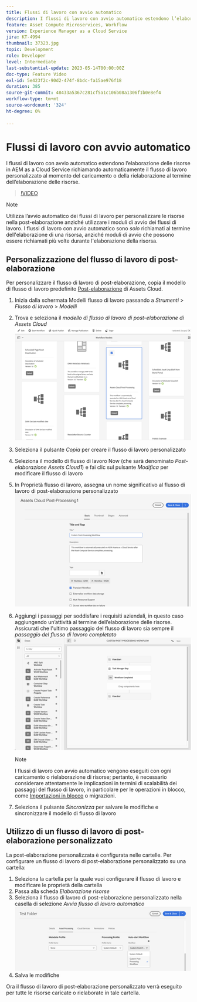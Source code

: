 ```yaml
---
title: Flussi di lavoro con avvio automatico
description: I flussi di lavoro con avvio automatico estendono l’elaborazione delle risorse richiamando automaticamente il flusso di lavoro personalizzato al momento del caricamento o della rielaborazione.
feature: Asset Compute Microservices, Workflow
version: Experience Manager as a Cloud Service
jira: KT-4994
thumbnail: 37323.jpg
topic: Development
role: Developer
level: Intermediate
last-substantial-update: 2023-05-14T00:00:00Z
doc-type: Feature Video
exl-id: 5e423f2c-90d2-474f-8bdc-fa15ae976f18
duration: 385
source-git-commit: 48433a5367c281cf5a1c106b08a1306f1b0e8ef4
workflow-type: tm+mt
source-wordcount: '324'
ht-degree: 0%

---
```


# Flussi di lavoro con avvio automatico

I flussi di lavoro con avvio automatico estendono l’elaborazione delle risorse in AEM as a Cloud Service richiamando automaticamente il flusso di lavoro personalizzato al momento del caricamento o della rielaborazione al termine dell’elaborazione delle risorse.

>[!VIDEO](https://video.tv.adobe.com/v/326767?quality=12&learn=on&captions=ita)

>[!NOTE]
>
>Utilizza l’avvio automatico dei flussi di lavoro per personalizzare le risorse nella post-elaborazione anziché utilizzare i moduli di avvio dei flussi di lavoro. I flussi di lavoro con avvio automatico sono _solo_ richiamati al termine dell&#39;elaborazione di una risorsa, anziché moduli di avvio che possono essere richiamati più volte durante l&#39;elaborazione della risorsa.

## Personalizzazione del flusso di lavoro di post-elaborazione

Per personalizzare il flusso di lavoro di post-elaborazione, copia il modello di flusso di lavoro predefinito [Post-elaborazione](../../foundation/workflow/use-the-workflow-editor.md) di Assets Cloud.

1. Inizia dalla schermata Modelli flusso di lavoro passando a _Strumenti_ > _Flusso di lavoro_ > _Modelli_
2. Trova e seleziona il _modello di flusso di lavoro di post-elaborazione di Assets Cloud_<br/>
   ![Seleziona il modello di flusso di lavoro di post-elaborazione di Assets Cloud](assets/auto-start-workflow-select-workflow.png)
3. Seleziona il pulsante _Copia_ per creare il flusso di lavoro personalizzato
4. Seleziona il modello di flusso di lavoro Now (che sarà denominato _Post-elaborazione Assets Cloud1_) e fai clic sul pulsante _Modifica_ per modificare il flusso di lavoro
5. In Proprietà flusso di lavoro, assegna un nome significativo al flusso di lavoro di post-elaborazione personalizzato<br/>
   ![Modifica del nome](assets/auto-start-workflow-change-name.png)
6. Aggiungi i passaggi per soddisfare i requisiti aziendali, in questo caso aggiungendo un’attività al termine dell’elaborazione delle risorse. Assicurati che l&#39;ultimo passaggio del flusso di lavoro sia sempre il _passaggio del flusso di lavoro completato_<br/>
   ![Aggiungi passaggi flusso di lavoro](assets/auto-start-workflow-customize-steps.png)

   >[!NOTE]
   >
   >I flussi di lavoro con avvio automatico vengono eseguiti con ogni caricamento o rielaborazione di risorse; pertanto, è necessario considerare attentamente le implicazioni in termini di scalabilità dei passaggi del flusso di lavoro, in particolare per le operazioni in blocco, come [Importazioni in blocco](../../cloud-service/migration/bulk-import.md) o migrazioni.

7. Seleziona il pulsante _Sincronizza_ per salvare le modifiche e sincronizzare il modello di flusso di lavoro

## Utilizzo di un flusso di lavoro di post-elaborazione personalizzato

La post-elaborazione personalizzata è configurata nelle cartelle. Per configurare un flusso di lavoro di post-elaborazione personalizzato su una cartella:

1. Seleziona la cartella per la quale vuoi configurare il flusso di lavoro e modificare le proprietà della cartella
2. Passa alla scheda _Elaborazione risorse_
3. Seleziona il flusso di lavoro di post-elaborazione personalizzato nella casella di selezione _Avvia flusso di lavoro automatico_<br/>
   ![Imposta il flusso di lavoro di post-elaborazione](assets/auto-start-workflow-set-workflow.png)
4. Salva le modifiche

Ora il flusso di lavoro di post-elaborazione personalizzato verrà eseguito per tutte le risorse caricate o rielaborate in tale cartella.
